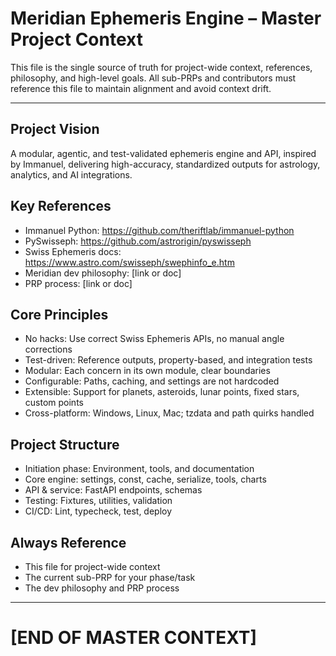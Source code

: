 # Meridian Ephemeris Engine – Master Project Context

This file is the single source of truth for project-wide context, references, philosophy, and high-level goals. All sub-PRPs and contributors must reference this file to maintain alignment and avoid context drift.

---

## Project Vision
A modular, agentic, and test-validated ephemeris engine and API, inspired by Immanuel, delivering high-accuracy, standardized outputs for astrology, analytics, and AI integrations.

## Key References
- Immanuel Python: https://github.com/theriftlab/immanuel-python
- PySwisseph: https://github.com/astrorigin/pyswisseph
- Swiss Ephemeris docs: https://www.astro.com/swisseph/swephinfo_e.htm
- Meridian dev philosophy: [link or doc]
- PRP process: [link or doc]

## Core Principles
- No hacks: Use correct Swiss Ephemeris APIs, no manual angle corrections
- Test-driven: Reference outputs, property-based, and integration tests
- Modular: Each concern in its own module, clear boundaries
- Configurable: Paths, caching, and settings are not hardcoded
- Extensible: Support for planets, asteroids, lunar points, fixed stars, custom points
- Cross-platform: Windows, Linux, Mac; tzdata and path quirks handled

## Project Structure
- Initiation phase: Environment, tools, and documentation
- Core engine: settings, const, cache, serialize, tools, charts
- API & service: FastAPI endpoints, schemas
- Testing: Fixtures, utilities, validation
- CI/CD: Lint, typecheck, test, deploy

## Always Reference
- This file for project-wide context
- The current sub-PRP for your phase/task
- The dev philosophy and PRP process

---

# [END OF MASTER CONTEXT]
